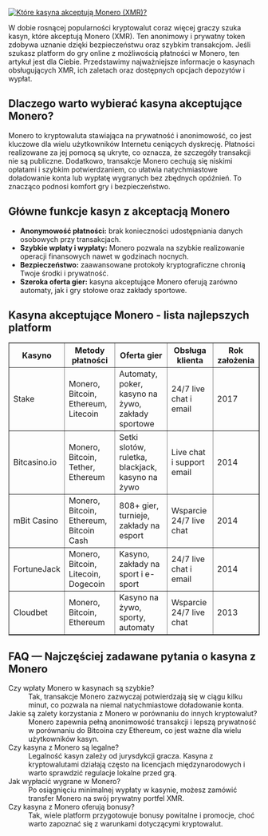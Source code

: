 [![Które kasyna akceptują Monero (XMR)?](https://123-caf.pages.dev/gitsignup.png)](https://vrmoo.ru/Bt82HjjY)

<div> <p>W dobie rosnącej popularności kryptowalut coraz więcej graczy szuka kasyn, które akceptują Monero (XMR). Ten anonimowy i prywatny token zdobywa uznanie dzięki bezpieczeństwu oraz szybkim transakcjom. Jeśli szukasz platform do gry online z możliwością płatności w Monero, ten artykuł jest dla Ciebie. Przedstawimy najważniejsze informacje o kasynach obsługujących XMR, ich zaletach oraz dostępnych opcjach depozytów i wypłat.</p>  <h2>Dlaczego warto wybierać kasyna akceptujące Monero?</h2> <p>Monero to kryptowaluta stawiająca na prywatność i anonimowość, co jest kluczowe dla wielu użytkowników Internetu ceniących dyskrecję. Płatności realizowane za jej pomocą są ukryte, co oznacza, że szczegóły transakcji nie są publiczne. Dodatkowo, transakcje Monero cechują się niskimi opłatami i szybkim potwierdzaniem, co ułatwia natychmiastowe doładowanie konta lub wypłatę wygranych bez zbędnych opóźnień. To znacząco podnosi komfort gry i bezpieczeństwo.</p>  <h2>Główne funkcje kasyn z akceptacją Monero</h2> <ul> <li><strong>Anonymowość płatności:</strong> brak konieczności udostępniania danych osobowych przy transakcjach.</li> <li><strong>Szybkie wpłaty i wypłaty:</strong> Monero pozwala na szybkie realizowanie operacji finansowych nawet w godzinach nocnych.</li> <li><strong>Bezpieczeństwo:</strong> zaawansowane protokoły kryptograficzne chronią Twoje środki i prywatność.</li> <li><strong>Szeroka oferta gier:</strong> kasyna akceptujące Monero oferują zarówno automaty, jak i gry stołowe oraz zakłady sportowe.</li> </ul>  <h2>Kasyna akceptujące Monero - lista najlepszych platform</h2> <table border="1" cellspacing="0" cellpadding="5"> <thead> <tr> <th>Kasyno</th> <th>Metody płatności</th> <th>Oferta gier</th> <th>Obsługa klienta</th> <th>Rok założenia</th> </tr> </thead> <tbody> <tr> <td>Stake</td> <td>Monero, Bitcoin, Ethereum, Litecoin</td> <td>Automaty, poker, kasyno na żywo, zakłady sportowe</td> <td>24/7 live chat i email</td> <td>2017</td> </tr> <tr> <td>Bitcasino.io</td> <td>Monero, Bitcoin, Tether, Ethereum</td> <td>Setki slotów, ruletka, blackjack, kasyno na żywo</td> <td>Live chat i support email</td> <td>2014</td> </tr> <tr> <td>mBit Casino</td> <td>Monero, Bitcoin, Ethereum, Bitcoin Cash</td> <td>808+ gier, turnieje, zakłady na esport</td> <td>Wsparcie 24/7 live chat</td> <td>2014</td> </tr> <tr> <td>FortuneJack</td> <td>Monero, Bitcoin, Litecoin, Dogecoin</td> <td>Kasyno, zakłady na sport i e-sport</td> <td>24/7 live chat i email</td> <td>2014</td> </tr> <tr> <td>Cloudbet</td> <td>Monero, Bitcoin, Ethereum</td> <td>Kasyno na żywo, sporty, automaty</td> <td>Wsparcie 24/7 live chat</td> <td>2013</td> </tr> </tbody> </table>  <h2>FAQ — Najczęściej zadawane pytania o kasyna z Monero</h2> <dl> <dt>Czy wpłaty Monero w kasynach są szybkie?</dt> <dd>Tak, transakcje Monero zazwyczaj potwierdzają się w ciągu kilku minut, co pozwala na niemal natychmiastowe doładowanie konta.</dd>  <dt>Jakie są zalety korzystania z Monero w porównaniu do innych kryptowalut?</dt> <dd>Monero zapewnia pełną anonimowość transakcji i lepszą prywatność w porównaniu do Bitcoina czy Ethereum, co jest ważne dla wielu użytkowników kasyn.</dd>  <dt>Czy kasyna z Monero są legalne?</dt> <dd>Legalność kasyn zależy od jurysdykcji gracza. Kasyna z kryptowalutami działają często na licencjach międzynarodowych i warto sprawdzić regulacje lokalne przed grą.</dd>  <dt>Jak wypłacić wygrane w Monero?</dt> <dd>Po osiągnięciu minimalnej wypłaty w kasynie, możesz zamówić transfer Monero na swój prywatny portfel XMR.</dd>  <dt>Czy kasyna z Monero oferują bonusy?</dt> <dd>Tak, wiele platform przygotowuje bonusy powitalne i promocje, choć warto zapoznać się z warunkami dotyczącymi kryptowalut.</dd> </dl> </div>
